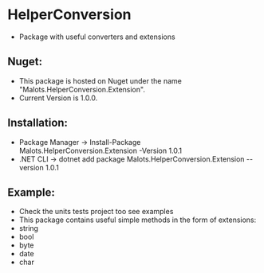 # HelperConversion

- Package with useful converters and extensions

## Nuget:

- This package is hosted on Nuget under the name "Malots.HelperConversion.Extension".
- Current Version is 1.0.0.

## Installation:

- Package Manager -> Install-Package Malots.HelperConversion.Extension -Version 1.0.1
- .NET CLI -> dotnet add package Malots.HelperConversion.Extension --version 1.0.1

## Example:

- Check the units tests project too see examples
- This package contains useful simple methods in the form of extensions:
 - string 
 - bool
 - byte
 - date
 - char
